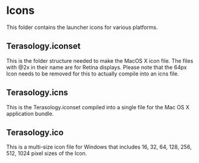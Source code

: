Icons
=====

This folder contains the launcher icons for various platforms.

Terasology.iconset
------------------

This is the folder structure needed to make the MacOS X icon file. The files with @2x in their name are for Retina displays. Please note that the 64px Icon needs to be removed for this to actually compile into an icns file.

Terasology.icns
---------------

This is the Terasology.iconset compiled into a single file for the Mac OS X application bundle.

Terasology.ico
--------------

This is a multi-size icon file for Windows that includes 16, 32, 64, 128, 256, 512, 1024 pixel sizes of the Icon.
